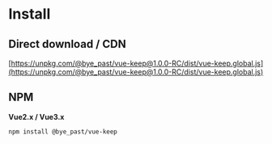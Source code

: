 # Install

## Direct download / CDN

[https://unpkg.com/@bye_past/vue-keep@1.0.0-RC/dist/vue-keep.global.js](https://unpkg.com/@bye_past/vue-keep@1.0.0-RC/dist/vue-keep.global.js)


## NPM

**Vue2.x / Vue3.x**
```bash
npm install @bye_past/vue-keep
```
